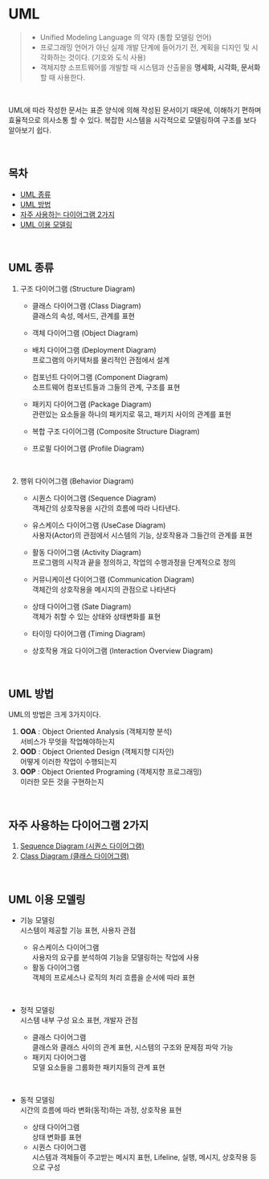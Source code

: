 # UML
>- Unified Modeling Language 의 약자 (통합 모델링 언어)  
>- 프로그래밍 언어가 아닌 실제 개발 단계에 들어가기 전, 계획을 디자인 및 시각화하는 것이다. (기호와 도식 사용)  
>- 객체지향 소프트웨어를 개발할 때 시스템과 산출물을 **명세화, 시각화, 문서화** 할 때 사용한다.

<br>

UML에 따라 작성한 문서는 표준 양식에 의해 작성된 문서이기 때문에, 이해하기 편하며 효율적으로 의사소통 할 수 있다. 복잡한 시스템을 시각적으로 모델링하여 구조를 보다 알아보기 쉽다.  

<br>

## 목차
- [UML 종류](#UML-종류)
- [UML 방법](#UML-방법)
- [자주 사용하는 다이어그램 2가지](#자주-사용하는-다이어그램-2가지)
- [UML 이용 모델링](#UML-이용-모델링)

<br>

## UML 종류
1. 구조 다이어그램 (Structure Diagram)
    - 클래스 다이어그램 (Class Diagram)  
        클래스의 속성, 메서드, 관계를 표현  
    - 객체 다이어그램 (Object Diagram)  

    - 배치 다이어그램 (Deployment Diagram)  
        프로그램의 아키텍처를 물리적인 관점에서 설계
    - 컴포넌트 다이어그램 (Component Diagram)  
        소프트웨어 컴포넌트들과 그들의 관계, 구조를 표현
    - 패키지 다이어그램 (Package Diagram)  
        관련있는 요소들을 하나의 패키지로 묶고, 패키지 사이의 관계를 표현
    - 복합 구조 다이어그램 (Composite Structure Diagram)  

    - 프로필 다이어그램 (Profile Diagram)  


<br>

2. 행위 다이어그램 (Behavior Diagram)
    - 시퀀스 다이어그램 (Sequence Diagram)  
        객체간의 상호작용을 시간의 흐름에 따라 나타낸다.
    - 유스케이스 다이어그램 (UseCase Diagram)  
        사용자(Actor)의 관점에서 시스템의 기능, 상호작용과 그들간의 관계를 표현  
    - 활동 다이어그램 (Activity Diagram)  
        프로그램의 시작과 끝을 정의하고, 작업의 수행과정을 단계적으로 정의
    - 커뮤니케이션 다이어그램 (Communication Diagram)  
        객체간의 상호작용을 메시지의 관점으로 나타낸다
    - 상태 다이어그램 (Sate Diagram)  
        객체가 취할 수 있는 상태와 상태변화를 표현
    - 타이밍 다이어그램 (Timing Diagram)  

    - 상호작용 개요 다이어그램 (Interaction Overview Diagram)  


<br>

## UML 방법
UML의 방법은 크게 3가지이다.

1. **OOA** : Object Oriented Analysis (객체지향 분석)  
    서비스가 무엇을 작업해야하는지
2. **OOD** : Object Oriented Design (객체지향 디자인)  
    어떻게 이러한 작업이 수행되는지
3. **OOP** : Object Oriented Programing (객체지향 프로그래밍)  
    이러한  모든 것을 구현하는지

<br>

## 자주 사용하는 다이어그램 2가지

1. [Sequence Diagram (시퀀스 다이어그램)](https://github.com/yeonledev/TIL/blob/main/2023_03/UML/sequenceDiagram.md)
2. [Class Diagram (클래스 다이어그램)](https://github.com/yeonledev/TIL/blob/main/2023_03/UML/classDiagram.md)  

<br>

## UML 이용 모델링
- 기능 모델링  
    시스템이 제공할 기능 표현, 사용자 관점

    - 유스케이스 다이어그램  
        사용자의 요구를 분석하여 기능을 모델링하는 작업에 사용
    - 활동 다이어그램  
        객체의 프로세스나 로직의 처리 흐름을 순서에 따라 표현

<br>

- 정적 모델링  
    시스템 내부 구성 요소 표현, 개발자 관점

    - 클래스 다이어그램  
        클래스와 클래스 사이의 관계 표현, 시스템의 구조와 문제점 파악 가능
    - 패키지 다이어그램  
        모델 요소들을 그룹화한 패키지들의 관계 표현

<br>

- 동적 모델링  
    시간의 흐름에 따라 변화(동작)하는 과정, 상호작용 표현

    - 상태 다이어그램  
        상태 변화를 표현
    - 시퀀스 다이어그램  
        시스템과 객체들이 주고받는 메시지 표현, Lifeline, 실행, 메시지, 상호작용 등으로 구성

